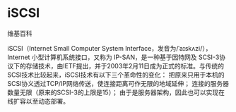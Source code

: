 # iSCSI

维基百科

iSCSI（Internet Small Computer System Interface，发音为/ˈаɪskʌzi/），Internet 小型计算机系统接口，又称为 IP-SAN，是一种基于因特网及 SCSI-3协议下的存储技术，由IETF提出，并于2003年2月11日成为正式的标准。与传统的SCSI技术比较起来，iSCSI技术有以下三个革命性的变化：
把原来只用于本机的SCSI协义透过TCP/IP网络传送，使连接距离可作无限的地域延伸；
连接的服务器数量无限（原来的SCSI-3的上限是15）；
由于是服务器架构，因此也可以实现在线扩容以至动态部署。
